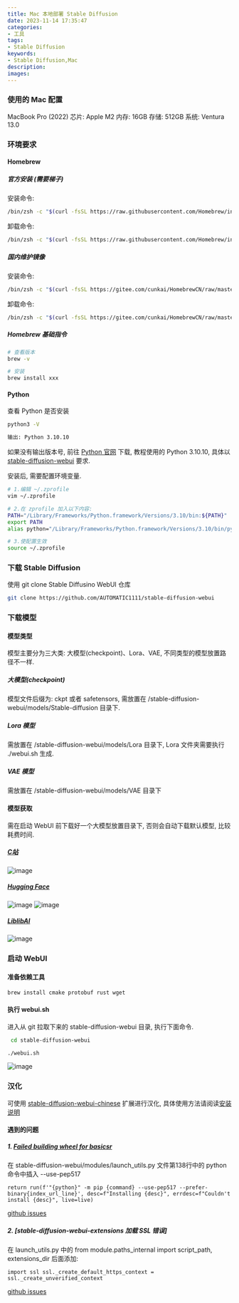 ```yaml
---
title: Mac 本地部署 Stable Diffusion
date: 2023-11-14 17:35:47
categories:
- 工具
tags:
- Stable Diffusion
keywords:
- Stable Diffusion,Mac
description:
images:
---
```

### 使用的 Mac 配置
MacBook Pro (2022)
芯片: Apple M2
内存: 16GB
存储: 512GB
系统: Ventura 13.0
<!-- more -->

### 环境要求
#### Homebrew
##### 官方安装 (需要梯子)
安装命令:
```bash
/bin/zsh -c "$(curl -fsSL https://raw.githubusercontent.com/Homebrew/install/HEAD/install.sh)"
```

卸载命令:
```bash
/bin/zsh -c "$(curl -fsSL https://raw.githubusercontent.com/Homebrew/install/master/uninstall.sh)"
```

##### 国内维护镜像
安装命令:
```bash
/bin/zsh -c "$(curl -fsSL https://gitee.com/cunkai/HomebrewCN/raw/master/Homebrew.sh)"
```

卸载命令:
```bash
/bin/zsh -c "$(curl -fsSL https://gitee.com/cunkai/HomebrewCN/raw/master/HomebrewUninstall.sh)"
```

##### Homebrew 基础指令
```bash
# 查看版本
brew -v

# 安装
brew install xxx
```

#### Python
查看 Python 是否安装
```bash
python3 -V

输出: Python 3.10.10
```
如果没有输出版本号, 前往 [Python 官网](https://www.python.org/downloads/macos/) 下载, 教程使用的 Python 3.10.10, 具体以 [stable-diffusion-webui](https://github.com/AUTOMATIC1111/stable-diffusion-webui) 要求.

安装后, 需要配置环境变量.
```bash
# 1.编辑 ~/.zprofile
vim ~/.zprofile

# 2.在 zprofile 加入以下内容:
PATH="/Library/Frameworks/Python.framework/Versions/3.10/bin:${PATH}"
export PATH
alias python="/Library/Frameworks/Python.framework/Versions/3.10/bin/python3"

# 3.使配置生效
source ~/.zprofile
```

### 下载 Stable Diffusion
使用 git clone Stable Diffusino WebUI 仓库
```bash
git clone https://github.com/AUTOMATIC1111/stable-diffusion-webui
```

### 下载模型
#### 模型类型
模型主要分为三大类: 大模型(checkpoint)、Lora、VAE, 不同类型的模型放置路径不一样.
##### 大模型(checkpoint)
模型文件后缀为: ckpt 或者 safetensors, 需放置在 /stable-diffusion-webui/models/Stable-diffusion 目录下.

##### Lora 模型
需放置在 /stable-diffusion-webui/models/Lora 目录下, Lora 文件夹需要执行 ./webui.sh 生成.

##### VAE 模型
需放置在 /stable-diffusion-webui/models/VAE 目录下

#### 模型获取
需在启动 WebUI 前下载好一个大模型放置目录下, 否则会自动下载默认模型, 比较耗费时间.

##### [C站](https://civitai.com/)
![image](https://meanmouse.github.io/pic/postImage/Mac-本地部署-StableDiffusion/C站模型获取.png)
##### [Hugging Face](https://huggingface.co/models?pipeline_tag=text-to-image&sort=downloads)
![image](https://meanmouse.github.io/pic/postImage/Mac-本地部署-StableDiffusion/HuggingFace1.png)
![image](https://meanmouse.github.io/pic/postImage/Mac-本地部署-StableDiffusion/HuggingFace1.png)
##### [LiblibAI](https://www.liblib.ai/modelinfo/8b4b7eb6aa2c480bbe65ca3d4625632d)
![image](https://meanmouse.github.io/pic/postImage/Mac-本地部署-StableDiffusion/LiblibAI.png)

### 启动 WebUI
#### 准备依赖工具
```bash
brew install cmake protobuf rust wget
```

#### 执行 webui.sh
进入从 git 拉取下来的 stable-diffusion-webui 目录, 执行下面命令.
```bash
 cd stable-diffusion-webui

./webui.sh
```
![image](https://meanmouse.github.io/pic/postImage/Mac-本地部署-StableDiffusion/应用界面.png)

### 汉化
可使用 [stable-diffusion-webui-chinese](https://github.com/VinsonLaro/stable-diffusion-webui-chinese) 扩展进行汉化, 具体使用方法请阅读[安装说明](https://github.com/VinsonLaro/stable-diffusion-webui-chinese#%E6%96%B9%E6%B3%951%E9%80%9A%E8%BF%87webui%E6%8B%93%E5%B1%95%E8%BF%9B%E8%A1%8C%E5%AE%89%E8%A3%85)

#### 遇到的问题
##### 1. [Failed building wheel for basicsr](https://github.com/AUTOMATIC1111/stable-diffusion-webui/issues/13113)
在 stable-diffusion-webui/modules/launch_utils.py 文件第138行中的 python 命令中插入 --use-pep517
```
return run(f'"{python}" -m pip {command} --use-pep517 --prefer-binary{index_url_line}', desc=f"Installing {desc}", errdesc=f"Couldn't install {desc}", live=live)
```
[github issues](https://github.com/AUTOMATIC1111/stable-diffusion-webui/issues/13113)

##### 2. [stable-diffusion-webui-extensions 加载 SSL 错误]
在 launch_utils.py 中的 from module.paths_internal import script_path, extensions_dir 后面添加:
```
import ssl ssl._create_default_https_context = ssl._create_unverified_context
```
[github issues](https://github.com/AUTOMATIC1111/stable-diffusion-webui/issues/9285)